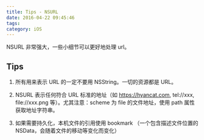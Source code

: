 ```yaml
---
title: Tips - NSURL
date: 2016-04-22 09:45:46
tags:
category: iOS
---
```


NSURL 非常强大，一些小细节可以更好地处理 url。

<!-- more -->

## Tips

1. 所有用来表示 URL 的一定不要用 NSString。一切的资源都是 URL。

2. NSURL 表示任何符合 URL 标准的地址（如 https://hyancat.com, tel://xxx, file://xxx.png 等）。尤其注意：scheme 为 file 的文件地址，使用 path 属性获取地址字符串。

3. 如果需要持久化，本机文件的引用使用 bookmark （一个包含描述文件位置的 NSData，会随着文件的移动等变化而变化）

